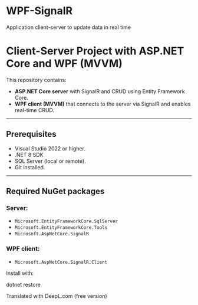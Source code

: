 # WPF-SignalR
Application client-server to update data in real time

# Client-Server Project with ASP.NET Core and WPF (MVVM)

This repository contains:
- **ASP.NET Core server** with SignalR and CRUD using Entity Framework Core.
- **WPF client (MVVM)** that connects to the server via SignalR and enables real-time CRUD.

---

## Prerequisites
- Visual Studio 2022 or higher.
- .NET 8 SDK
- SQL Server (local or remote).
- Git installed.

---

## Required NuGet packages
### Server:
- `Microsoft.EntityFrameworkCore.SqlServer`
- `Microsoft.EntityFrameworkCore.Tools`
- `Microsoft.AspNetCore.SignalR`

### WPF client:
- `Microsoft.AspNetCore.SignalR.Client`

Install with:

dotnet restore

Translated with DeepL.com (free version)
